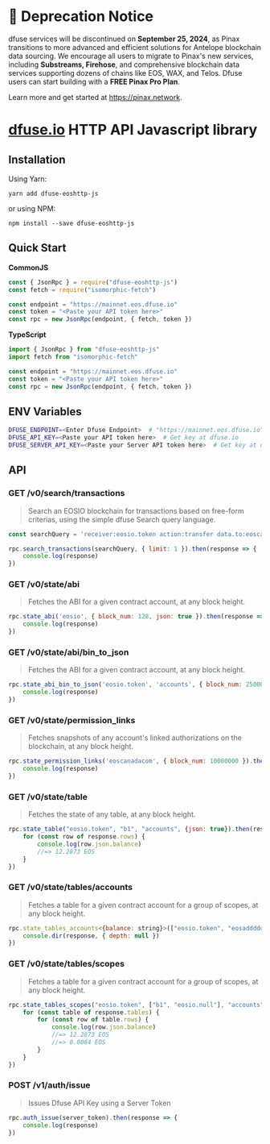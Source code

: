# 🚧 Deprecation Notice

dfuse services will be discontinued on **September 25, 2024**, as Pinax transitions to more advanced and efficient solutions for Antelope blockchain data sourcing. We encourage all users to migrate to Pinax's new services, including **Substreams, Firehose**, and comprehensive blockchain data services supporting dozens of chains like EOS, WAX, and Telos. Dfuse users can start building with a **FREE Pinax Pro Plan**.

Learn more and get started at https://pinax.network.

# [dfuse.io](https://www.dfuse.io) HTTP API Javascript library

## Installation

Using Yarn:

```
yarn add dfuse-eoshttp-js
```

or using NPM:

```
npm install --save dfuse-eoshttp-js
```

## Quick Start

**CommonJS**

```js
const { JsonRpc } = require("dfuse-eoshttp-js")
const fetch = require("isomorphic-fetch")

const endpoint = "https://mainnet.eos.dfuse.io"
const token = "<Paste your API token here>"
const rpc = new JsonRpc(endpoint, { fetch, token })
```

**TypeScript**

```ts
import { JsonRpc } from "dfuse-eoshttp-js"
import fetch from "isomorphic-fetch"

const endpoint = "https://mainnet.eos.dfuse.io"
const token = "<Paste your API token here>"
const rpc = new JsonRpc(endpoint, { fetch, token })
```

## ENV Variables

```bash
DFUSE_ENDPOINT=<Enter Dfuse Endpoint>  # "https://mainnet.eos.dfuse.io"
DFUSE_API_KEY=<Paste your API token here>  # Get key at dfuse.io
DFUSE_SERVER_API_KEY=<Paste your Server API token here>  # Get key at dfuse.io
```

## API

### GET /v0/search/transactions

> Search an EOSIO blockchain for transactions based on free-form criterias, using the simple dfuse Search query language.

```js
const searchQuery = 'receiver:eosio.token action:transfer data.to:eoscafeblock'

rpc.search_transactions(searchQuery, { limit: 1 }).then(response => {
    console.log(response)
})
```

### GET /v0/state/abi

> Fetches the ABI for a given contract account, at any block height.

```js
rpc.state_abi('eosio', { block_num: 128, json: true }).then(response => {
    console.log(response)
})
```

### GET /v0/state/abi/bin_to_json

> Fetches the ABI for a given contract account, at any block height.

```js
rpc.state_abi_bin_to_json('eosio.token', 'accounts', { block_num: 2500000, "hex_rows":["aa2c0b010000000004454f5300000000"] }).then(response => {
    console.log(response)
})
```

### GET /v0/state/permission_links

> Fetches snapshots of any account's linked authorizations on the blockchain, at any block height.

```js
rpc.state_permission_links('eoscanadacom', { block_num: 10000000 }).then(response => {
    console.log(response)
})
```

### GET /v0/state/table

> Fetches the state of any table, at any block height.

```js
rpc.state_table("eosio.token", "b1", "accounts", {json: true}).then(response => {
    for (const row of response.rows) {
        console.log(row.json.balance)
        //=> 12.2873 EOS
    }
})
```

### GET /v0/state/tables/accounts

> Fetches a table for a given contract account for a group of scopes, at any block height.

```js
rpc.state_tables_accounts<{balance: string}>(["eosio.token", "eosadddddddd", "tokenbyeocat"], "b1", "accounts", {block_num: 25000000, json: true}).then(response => {
    console.dir(response, { depth: null })
})
```

### GET /v0/state/tables/scopes

> Fetches a table for a given contract account for a group of scopes, at any block height.

```js
rpc.state_tables_scopes("eosio.token", ["b1", "eosio.null"], "accounts", {json: true}).then(response => {
    for (const table of response.tables) {
        for (const row of table.rows) {
            console.log(row.json.balance)
            //=> 12.2873 EOS
            //=> 0.0084 EOS
        }
    }
})
```
### POST /v1/auth/issue

> Issues Dfuse API Key using a Server Token

```js
rpc.auth_issue(server_token).then(response => {
    console.log(response)
})
```

